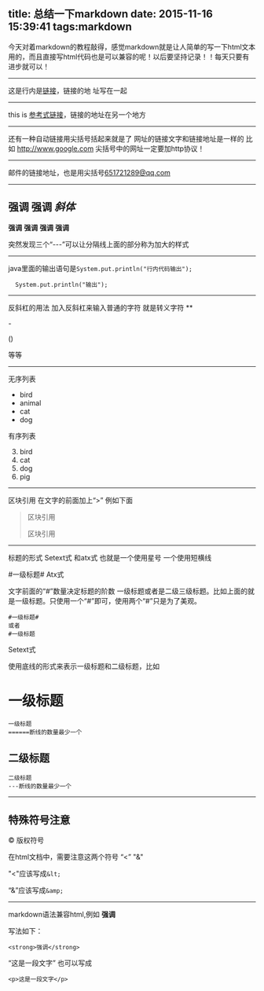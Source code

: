 title: 总结一下markdown
date: 2015-11-16 15:39:41
tags:markdown
---
今天对着markdown的教程敲得，感觉markdown就是让人简单的写一下html文本用的，而且直接写html代码也是可以兼容的呢！以后要坚持记录！！每天只要有进步就可以！
***

这是行内是[链接](http://www.google.com "行内是链接")，链接的地
址写在一起

***

this is [参考式链接][id]，链接的地址在另一个地方

[id]: http://www.google.com "google"

***
还有一种自动链接用尖括号括起来就是了 网址的链接文字和链接地址是一样的  比如 <http://www.google.com> 尖括号中的网址一定要加http协议！
***
邮件的链接地址，也是用尖括号<651721289@qq.com>	
***
**强调** **强调**  *斜体*
---
__强调__  **强调**  **强调** **强调**

突然发现三个“---”可以让分隔线上面的部分称为加大的样式

***

java里面的输出语句是`System.put.println("行内代码输出");`

	  System.put.println("输出");

***
反斜杠的用法 加入反斜杠来输入普通的字符 就是转义字符
\** 

\-

\()

等等
***
无序列表

* bird
* animal
* cat
* dog

有序列表

3. bird
2. cat
3. dog
4. pig

***
区块引用 在文字的前面加上“>”
例如下面
>区块引用
>
>区块引用
***
标题的形式
Setext式 和atx式
也就是一个使用星号 一个使用短横线

#一级标题#
 Atx式 

文字前面的“#”数量决定标题的阶数 一级标题或者是二级三级标题。比如上面的就是一级标题。只使用一个“#”即可，使用两个“#”只是为了美观。 
	
	#一级标题#
	或者
	#一级标题

Setext式

使用底线的形式来表示一级标题和二级标题，比如

一级标题
===
	
	一级标题
	======断线的数量最少一个

二级标题
---

	二级标题
	---断线的数量最少一个
***
特殊符号注意
---
&copy; 版权符号

在html文档中，需要注意这两个符号 “<” "&"

"<"应该写成`&lt;`

“&”应该写成`&amp;`

*** 
markdown语法兼容html,例如 <strong>强调</strong>

写法如下：

	<strong>强调</strong>

“这是一段文字” 也可以写成

	<p>这是一段文字</p>
